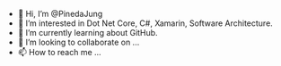 - 👋 Hi, I’m @PinedaJung
- 👀 I’m interested in Dot Net Core, C#, Xamarin, Software Architecture.
- 🌱 I’m currently learning about GitHub.
- 💞️ I’m looking to collaborate on ...
- 📫 How to reach me ...

<!---
PinedaJung/PinedaJung is a ✨ special ✨ repository because its `README.md` (this file) appears on your GitHub profile.
You can click the Preview link to take a look at your changes.
--->
